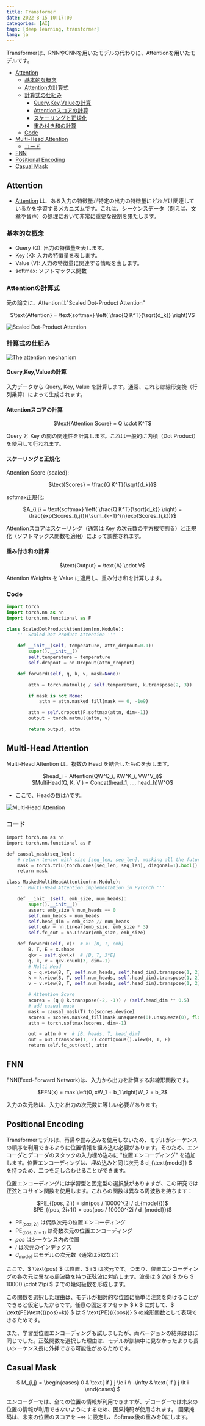 ```yaml
---
title: Transformer
date: 2022-8-15 10:17:00
categories: [AI]
tags: [deep learning, transformer]
lang: ja
---
```


Transformerは、RNNやCNNを用いたモデルの代わりに、Attentionを用いたモデルです。

- [Attention](#attention)
  - [基本的な概念](#基本的な概念)
  - [Attentionの計算式](#attentionの計算式)
  - [計算式の仕組み](#計算式の仕組み)
    - [Query,Key,Valueの計算](#querykeyvalueの計算)
    - [Attentionスコアの計算](#attentionスコアの計算)
    - [スケーリングと正規化](#スケーリングと正規化)
    - [重み付き和の計算](#重み付き和の計算)
  - [Code](#code)
- [Multi-Head Attention](#multi-head-attention)
  - [コード](#コード)
- [FNN](#fnn)
- [Positional Encoding](#positional-encoding)
- [Casual Mask](#casual-mask)


## Attention

- [Attention](https://arxiv.org/abs/1706.03762) は、ある入力の特徴量が特定の出力の特徴量にどれだけ関連しているかを学習するメカニズムです。これは、シーケンスデータ（例えば、文章や音声）の処理において非常に重要な役割を果たします。

### 基本的な概念

- Query (Q): 出力の特徴量を表します。
- Key (K): 入力の特徴量を表します。
- Value (V): 入力の特徴量に関連する情報を表します。
- softmax: ソフトマックス関数

### Attentionの計算式

元の論文に、Attentionは"Scaled Dot-Product Attention"

<center>$\text{Attention} = \text{softmax} \left( \frac{Q K^T}{\sqrt{d_k}} \right)V$</center>

![Scaled Dot-Product Attention](/assert/transformer/image/attention_original.png)

### 計算式の仕組み
![The attention mechanism](/assert/transformer/image/attention_calc.png)
#### Query,Key,Valueの計算
入力データから Query, Key, Value を計算します。通常、これらは線形変換（行列乗算）によって生成されます。

#### Attentionスコアの計算
<center>$\text{Attention Score} = Q \cdot K^T$</center>

Query と Key の間の関連性を計算します。これは一般的に内積（Dot Product）を使用して行われます。

#### スケーリングと正規化

Attention Score (scaled):

<center>$\text{Scores} = \frac{Q K^T}{\sqrt{d_k}}$</center>

softmax正規化:

<center>$A_{i,j} = \text{softmax} \left( \frac{Q K^T}{\sqrt{d_k}} \right) = \frac{exp(Scores_{i,j})}{\sum_{k=1}^{n}exp(Scores_{i,k})}$</center>

Attentionスコアはスケーリング（通常は Key の次元数の平方根で割る）と正規化（ソフトマックス関数を適用）によって調整されます。


#### 重み付き和の計算
<center>$\text{Output} = \text{A} \cdot V$</center>

Attention Weights を Value に適用し、重み付き和を計算します。

### Code
```python
import torch
import torch.nn as nn
import torch.nn.functional as F

class ScaledDotProductAttention(nn.Module):
    ''' Scaled Dot-Product Attention '''

    def __init__(self, temperature, attn_dropout=0.1):
        super().__init__()
        self.temperature = temperature
        self.dropout = nn.Dropout(attn_dropout)

    def forward(self, q, k, v, mask=None):

        attn = torch.matmul(q / self.temperature, k.transpose(2, 3))

        if mask is not None:
            attn = attn.masked_fill(mask == 0, -1e9)

        attn = self.dropout(F.softmax(attn, dim=-1))
        output = torch.matmul(attn, v)

        return output, attn
```


## Multi-Head Attention

Multi-Head Attention は、複数の Head を結合したものを表します。

<center>$head_i = Attention(QW^Q_i, KW^K_i, VW^V_i)$</center>
<center>$MultiHead(Q, K, V ) = Concat(head_1, ..., head_h)W^O$</center>

- ここで、Headの数は$h$です。

![Multi-Head Attention](/assert/transformer/image/multi_head_attention.png)

### コード
```python
import torch.nn as nn
import torch.nn.functional as F

def causal_mask(seq_len):
    # return tensor with size [seq_len, seq_len], masking all the future tokens
    mask = torch.triu(torch.ones(seq_len, seq_len), diagonal=1).bool()
    return mask

class MaskedMultiHeadAttention(nn.Module):
    ''' Multi-Head Attention implementation in PyTorch '''

    def __init__(self, emb_size, num_heads):
        super().__init__()
        assert emb_size % num_heads == 0
        self.num_heads = num_heads
        self.head_dim = emb_size // num_heads
        self.qkv = nn.Linear(emb_size, emb_size * 3)
        self.fc_out = nn.Linear(emb_size, emb_size)

    def forward(self, x):  # x: [B, T, emb]
        B, T, E = x.shape
        qkv = self.qkv(x)  # [B, T, 3*E]
        q, k, v = qkv.chunk(3, dim=-1)
        # Multi Head
        q = q.view(B, T, self.num_heads, self.head_dim).transpose(1, 2)
        k = k.view(B, T, self.num_heads, self.head_dim).transpose(1, 2)
        v = v.view(B, T, self.num_heads, self.head_dim).transpose(1, 2)

        # Attention Score
        scores = (q @ k.transpose(-2, -1)) / (self.head_dim ** 0.5)
        # add casual mask
        mask = causal_mask(T).to(scores.device)
        scores = scores.masked_fill(mask.unsqueeze(0).unsqueeze(0), float('-inf'))
        attn = torch.softmax(scores, dim=-1)

        out = attn @ v  # [B, heads, T, head_dim]
        out = out.transpose(1, 2).contiguous().view(B, T, E)
        return self.fc_out(out), attn
```

## FNN

FNN(Feed-Forward Network)は、入力から出力を計算する非線形関数です。

<center>$FFN(x) = max \left(0, xW_1 + b_1 \right)W_2 + b_2$</center>

入力の次元数は、入力と出力の次元数に等しい必要があります。

## Positional Encoding

Transformerモデルは、再帰や畳み込みを使用しないため、モデルがシーケンスの順序を利用できるように位置情報を組み込む必要があります。そのため、エンコーダとデコーダのスタックの入力埋め込みに "位置エンコーディング" を追加します。位置エンコーディングは、埋め込みと同じ次元 $ d_{\text{model}} $ を持つため、二つを足し合わせることができます。

位置エンコーディングには学習型と固定型の選択肢がありますが、この研究では正弦とコサイン関数を使用します。これらの関数は異なる周波数を持ちます：

<center>
$PE_{(pos, 2i)} = sin(pos / 10000^{2i / d_{model}})$
</center>
<center>
$PE_{(pos, 2i+1)} = cos(pos / 10000^{2i / d_{model}})$
</center>

- $\text{PE}_{(pos, 2i)}$ は偶数次元の位置エンコーディング
- $\text{PE}_{(pos, 2i+1)}$ は奇数次元の位置エンコーディング
- $pos$ はシーケンス内の位置
- $i$ は次元のインデックス
- $d_{\text{model}}$ はモデルの次元数（通常は512など）

ここで、$ \text{pos} $ は位置、$ i $ は次元です。つまり、位置エンコーディングの各次元は異なる周波数を持つ正弦波に対応します。波長は $ 2\pi $ から $ 10000 \cdot 2\pi $ までの幾何級数を形成します。

この関数を選択した理由は、モデルが相対的な位置に簡単に注意を向けることができると仮定したからです。任意の固定オフセット $ k $ に対して、$ \text{PE}\text{({pos}+k)} $ は $ \text{PE}{({pos})} $ の線形関数として表現できるためです。

また、学習型位置エンコーディングも試しましたが、両バージョンの結果はほぼ同じでした。正弦関数を選択した理由は、モデルが訓練中に見なかったよりも長いシーケンス長に外挿できる可能性があるためです。

## Casual Mask

<center>
$
M_{i,j} = 
\begin{cases}
0  & \text{ if } j \le i \\
-\infty   & \text{ if } j \lt i
\end{cases}
$
</center>

エンコーダーでは、全ての位置の情報が利用できますが、デコーダーでは未来の位置の情報が利用できないようにするため、因果掩码が使用されます。
因果掩码は、未来の位置のスコアを $-\infty$ に設定し、Softmax後の重みを0にします。
